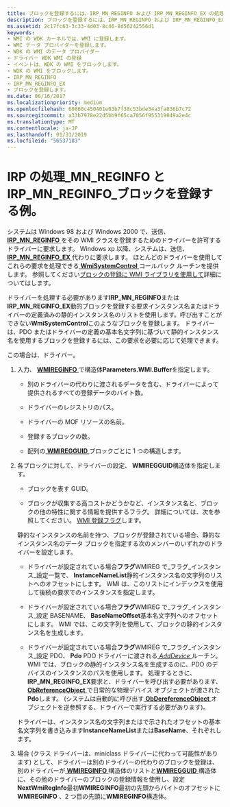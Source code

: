 ```yaml
---
title: ブロックを登録するには、IRP_MN_REGINFO および IRP_MN_REGINFO_EX の処理
description: ブロックを登録するには、IRP_MN_REGINFO および IRP_MN_REGINFO_EX の処理
ms.assetid: 2c17fc63-3c33-4d03-8c46-8d56242556d1
keywords:
- WMI の WDK カーネルでは、WMI に登録します。
- WMI データ プロバイダーを登録します。
- WDK の WMI のデータ プロバイダー
- ドライバー WDK WMI の登録
- イベントは、WDK の WMI をブロックします。
- WDK の WMI をブロックします。
- IRP_MN_REGINFO
- IRP_MN_REGINFO_EX
- ブロックを登録します。
ms.date: 06/16/2017
ms.localizationpriority: medium
ms.openlocfilehash: 60860c450401e03b7f38c53bde34a3fa836b7c72
ms.sourcegitcommit: a33b7978e22d5bb9f65ca7056f955319049a2e4c
ms.translationtype: MT
ms.contentlocale: ja-JP
ms.lasthandoff: 01/31/2019
ms.locfileid: "56537183"
---
```

# <a name="handling-irpmnreginfo-and-irpmnreginfoex-to-register-blocks"></a>IRP の処理\_MN\_REGINFO と IRP\_MN\_REGINFO\_ブロックを登録する例。





システムは Windows 98 および Windows 2000 で、送信、 [ **IRP\_MN\_REGINFO** ](https://msdn.microsoft.com/library/windows/hardware/ff551731)をその WMI クラスを登録するためのドライバーを許可するドライバーに要求します。 Windows xp 以降、システムは、送信、 [ **IRP\_MN\_REGINFO\_EX** ](https://msdn.microsoft.com/library/windows/hardware/ff551734)代わりに要求します。 ほとんどのドライバーを使用してこれらの要求を処理できる[ **WmiSystemControl** ](https://msdn.microsoft.com/library/windows/hardware/ff565834)コールバック ルーチンを提供します。 参照してください[ブロックの登録に WMI ライブラリを使用して](using-the-wmi-library-to-register-blocks.md)詳細についてはします。

ドライバーを処理する必要があります**IRP\_MN\_REGINFO**または**IRP\_MN\_REGINFO\_EX**動的ブロックを登録する要求インスタンス名またはドライバーの定義済みの静的インスタンス名のリストを使用します。呼び出すことができない**WmiSystemControl**このようなブロックを登録します。 ドライバーは、PDO またはドライバーの定義の基本名文字列に基づいて静的インスタンス名を使用するブロックを登録するには、この要求を必要に応じて処理できます。

この場合は、ドライバー。

1.  入力、 [ **WMIREGINFO** ](https://msdn.microsoft.com/library/windows/hardware/ff565832)で構造体**Parameters.WMI.Buffer**を指定します。

    -   別のドライバーの代わりに渡されるデータを含む、ドライバーによって提供されるすべての登録データのバイト数。

    -   ドライバーのレジストリのパス。

    -   ドライバーの MOF リソースの名前。

    -   登録するブロックの数。

    -   配列の[ **WMIREGGUID** ](https://msdn.microsoft.com/library/windows/hardware/ff565827)ブロックごとに 1 つの構造します。

2.  各ブロックに対して、ドライバーの設定、 **WMIREGGUID**構造体を指定します。

    -   ブロックを表す GUID。

    -   ブロックが収集する高コストかどうかなど、インスタンス名と、ブロックの他の特性に関する情報を提供するフラグ。 詳細については、次を参照してください。 [WMI 登録フラグ](wmi-registration-flags.md)します。

    静的なインスタンスの名前を持つ、ブロックが登録されている場合、静的なインスタンス名のデータ ブロックを指定する次のメンバーのいずれかのドライバーを設定します。

    -   ドライバーが設定されている場合**フラグ**WMIREG で\_フラグ\_インスタンス\_設定一覧で、 **InstanceNameList**静的インスタンス名の文字列のリストへのオフセットにします。 WMI は、このリストにインデックスを使用して後続の要求でのインスタンスを指定します。

    -   ドライバーが設定されている場合**フラグ**WMIREG で\_フラグ\_インスタンス\_設定 BASENAME、 **BaseNameOffset**基本名文字列へのオフセットにします。 WMI では、この文字列を使用して、ブロックの静的インスタンス名を生成します。

    -   ドライバーが設定されている場合**フラグ**WMIREG で\_フラグ\_インスタンス\_設定 PDO、 **Pdo** PDO ドライバーに渡される[ *AddDevice* ](https://msdn.microsoft.com/library/windows/hardware/ff540521)ルーチン。 WMI では、ブロックの静的インスタンス名を生成するのに、PDO のデバイスのインスタンスのパスを使用します。 処理するときに、 **IRP\_MN\_REGINFO\_EX**要求と、ドライバーを呼び出す必要があります、 [ **ObReferenceObject** ](https://msdn.microsoft.com/library/windows/hardware/ff558678)で日常的な物理デバイス オブジェクトが渡された**Pdo**します。 (システムは自動的に呼び出す[ **ObDereferenceObject** ](https://msdn.microsoft.com/library/windows/hardware/ff557724)オブジェクトを逆参照する、ドライバーで実行する必要があります)。

    ドライバーは、インスタンス名の文字列またはで示されたオフセットの基本名文字列を書き込みます**InstanceNameList**または**BaseName**、それぞれします。

3.  場合 (クラス ドライバーは、miniclass ドライバーに代わって可能性があります) として、ドライバーは別のドライバーの代わりのブロックを登録は、別のドライバーが[ **WMIREGINFO** ](https://msdn.microsoft.com/library/windows/hardware/ff565832)構造体のリストと[**WMIREGGUID** ](https://msdn.microsoft.com/library/windows/hardware/ff565827)構造体に、その他のドライバーのブロックの登録情報を使用し、設定**NextWmiRegInfo**最初**WMIREGINFO**最初の先頭からバイトのオフセットに**WMIREGINFO** 、2 つ目の先頭に**WMIREGINFO**構造体。

 

 




